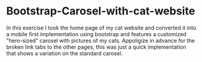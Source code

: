 
# Bootstrap-Carosel-with-cat-website

In this exercise I took the home page of my cat website and converted 
it into a mobile first implementation using bootstrap and features a 
customized "hero-sized" carosel with pictures of my cats. Appoligize in 
advance for the broken link tabs to the other pages, this was just a quick
implementation that shows a variation on the standard carosel.

